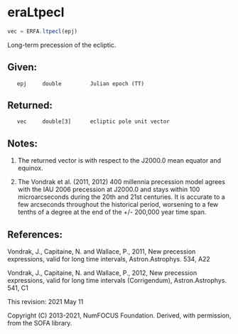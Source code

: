 # eraLtpecl

```js
vec = ERFA.ltpecl(epj)
```

Long-term precession of the ecliptic.

## Given:
```
   epj     double         Julian epoch (TT)
```

## Returned:
```
   vec     double[3]      ecliptic pole unit vector
```

## Notes:

1) The returned vector is with respect to the J2000.0 mean equator
   and equinox.

2) The Vondrak et al. (2011, 2012) 400 millennia precession model
   agrees with the IAU 2006 precession at J2000.0 and stays within
   100 microarcseconds during the 20th and 21st centuries.  It is
   accurate to a few arcseconds throughout the historical period,
   worsening to a few tenths of a degree at the end of the
   +/- 200,000 year time span.

## References:

  Vondrak, J., Capitaine, N. and Wallace, P., 2011, New precession
  expressions, valid for long time intervals, Astron.Astrophys. 534,
  A22

  Vondrak, J., Capitaine, N. and Wallace, P., 2012, New precession
  expressions, valid for long time intervals (Corrigendum),
  Astron.Astrophys. 541, C1

This revision:  2021 May 11

Copyright (C) 2013-2021, NumFOCUS Foundation.
Derived, with permission, from the SOFA library.
